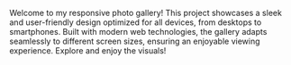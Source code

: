 Welcome to my responsive photo gallery! This project showcases a sleek and user-friendly design optimized for all devices, from desktops to smartphones. Built with modern web technologies, the gallery adapts seamlessly to different screen sizes, ensuring an enjoyable viewing experience. Explore and enjoy the visuals!
